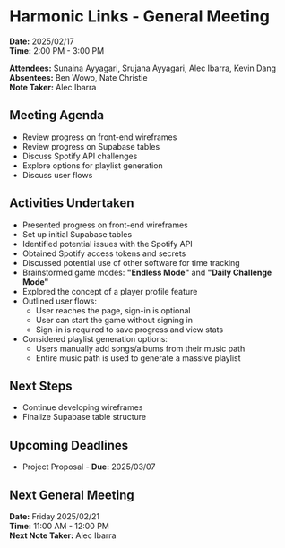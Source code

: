 # Harmonic Links - General Meeting

**Date:** 2025/02/17 \
**Time:** 2:00 PM - 3:00 PM

**Attendees:** Sunaina Ayyagari, Srujana Ayyagari, Alec Ibarra, Kevin Dang \
**Absentees:** Ben Wowo, Nate Christie \
**Note Taker:** Alec Ibarra

## Meeting Agenda
- Review progress on front-end wireframes
- Review progress on Supabase tables
- Discuss Spotify API challenges
- Explore options for playlist generation
- Discuss user flows

## Activities Undertaken
- Presented progress on front-end wireframes
- Set up initial Supabase tables
- Identified potential issues with the Spotify API
- Obtained Spotify access tokens and secrets
- Discussed potential use of other software for time tracking
- Brainstormed game modes: **"Endless Mode"** and **"Daily Challenge Mode"**
- Explored the concept of a player profile feature
- Outlined user flows:
  - User reaches the page, sign-in is optional
  - User can start the game without signing in
  - Sign-in is required to save progress and view stats
- Considered playlist generation options:
  - Users manually add songs/albums from their music path
  - Entire music path is used to generate a massive playlist

## Next Steps
- Continue developing wireframes
- Finalize Supabase table structure

## Upcoming Deadlines
- Project Proposal - **Due:** 2025/03/07

## Next General Meeting
**Date:** Friday 2025/02/21 \
**Time:** 11:00 AM - 12:00 PM \
**Next Note Taker:** Alec Ibarra

